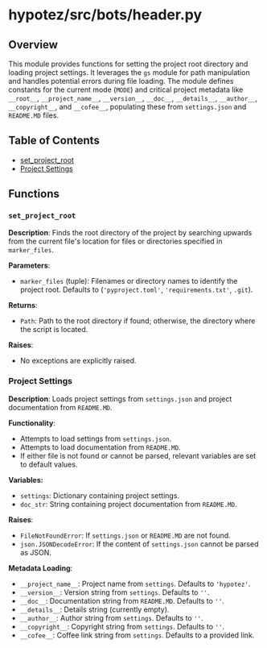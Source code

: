 # hypotez/src/bots/header.py

## Overview

This module provides functions for setting the project root directory and loading project settings. It leverages the `gs` module for path manipulation and handles potential errors during file loading. The module defines constants for the current mode (`MODE`) and critical project metadata like `__root__`, `__project_name__`, `__version__`, `__doc__`, `__details__`, `__author__`, `__copyright__`, and `__cofee__`, populating these from `settings.json` and `README.MD` files.

## Table of Contents

- [set_project_root](#set-project-root)
- [Project Settings](#project-settings)


## Functions

### `set_project_root`

**Description**: Finds the root directory of the project by searching upwards from the current file's location for files or directories specified in `marker_files`.

**Parameters**:

- `marker_files` (tuple): Filenames or directory names to identify the project root. Defaults to (`'pyproject.toml'`, `'requirements.txt'`, `.git`).

**Returns**:

- `Path`: Path to the root directory if found; otherwise, the directory where the script is located.


**Raises**:
- No exceptions are explicitly raised.


### Project Settings

**Description**: Loads project settings from `settings.json` and project documentation from `README.MD`.

**Functionality**:
- Attempts to load settings from `settings.json`.
- Attempts to load documentation from `README.MD`.
- If either file is not found or cannot be parsed, relevant variables are set to default values.

**Variables:**
- `settings`: Dictionary containing project settings.
- `doc_str`: String containing project documentation from `README.MD`.

**Raises**:

- `FileNotFoundError`: If `settings.json` or `README.MD` are not found.
- `json.JSONDecodeError`: If the content of `settings.json` cannot be parsed as JSON.

**Metadata Loading**:
- `__project_name__`: Project name from `settings`. Defaults to `'hypotez'`.
- `__version__`: Version string from `settings`. Defaults to `''`.
- `__doc__`: Documentation string from `README.MD`. Defaults to `''`.
- `__details__`: Details string (currently empty).
- `__author__`: Author string from `settings`. Defaults to `''`.
- `__copyright__`: Copyright string from `settings`. Defaults to `''`.
- `__cofee__`: Coffee link string from `settings`. Defaults to a provided link.